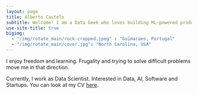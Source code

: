 ```yaml
---
layout: page
title: Alberto Castelo
subtitle: Welcome! I am a Data Geek who loves building ML-powered products.
use-site-title: true
bigimg:
  - "/img/rotate_main/rock-cropped.jpeg" : "Guimaraes, Portugal"
  - "/img/rotate_main/cover.jpg": "North Carolina, USA"
---
```


I enjoy freedom and learning. Frugality and trying to solve difficult problems move me in that direction.

Currently, I work as Data Scientist. Interested in Data, AI, Software and Startups. You can look at my CV [here](https://drive.google.com/file/d/1fMNah-glpXHH8a-gR8kj7rKC2AHK4G0j/view).

<!-- ![](img/rock-cropped.jpeg) -->
